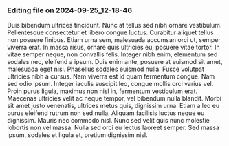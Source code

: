 

### Editing file on 2024-09-25_12-18-46

Duis bibendum ultrices tincidunt. Nunc at tellus sed nibh ornare vestibulum. Pellentesque consectetur et libero congue luctus. Curabitur aliquet tellus non posuere finibus. Etiam urna sem, malesuada accumsan orci ut, semper viverra erat. In massa risus, ornare quis ultricies eu, posuere vitae tortor. In vitae semper neque, non convallis felis. Integer nibh enim, elementum sed sodales nec, eleifend a ipsum. Duis enim ante, posuere at euismod sit amet, malesuada eget nisi. Phasellus sodales euismod nulla. Fusce volutpat ultricies nibh a cursus. Nam viverra est id quam fermentum congue. Nam sed odio ipsum. Integer iaculis suscipit leo, congue mollis orci varius vel. Proin purus ligula, maximus non nisl in, fermentum vestibulum erat.
Maecenas ultricies velit ac neque tempor, vel bibendum nulla blandit. Morbi sit amet justo venenatis, ultrices metus quis, dignissim urna. Etiam a leo eu purus eleifend rutrum non sed nulla. Aliquam facilisis luctus neque eu dignissim. Mauris nec commodo nisl. Nunc sed velit quis nunc molestie lobortis non vel massa. Nulla sed orci eu lectus laoreet semper. Sed massa ipsum, sodales et ligula et, pretium dignissim nisl.


